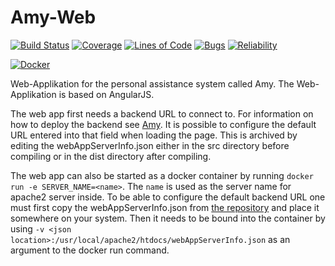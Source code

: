 # Amy-Web
[![Build Status](https://travis-ci.com/AmyAssist/Amy-Web.svg?branch=master)](https://travis-ci.com/AmyAssist/Amy-Web)
[![Coverage](https://sonarcloud.io/api/project_badges/measure?project=de.unistuttgart.iaas.amyassist%3Aamy-web&metric=coverage)](https://sonarcloud.io/component_measures?id=de.unistuttgart.iaas.amyassist%3Aamy-web&metric=Coverage)
[![Lines of Code](https://sonarcloud.io/api/project_badges/measure?project=de.unistuttgart.iaas.amyassist%3Aamy-web&metric=ncloc)](https://sonarcloud.io/dashboard?id=de.unistuttgart.iaas.amyassist%3Aamy-web)
[![Bugs](https://sonarcloud.io/api/project_badges/measure?project=de.unistuttgart.iaas.amyassist%3Aamy-web&metric=bugs)](https://sonarcloud.io/component_measures?id=de.unistuttgart.iaas.amyassist%3Aamy-web&metric=Reliability)
[![Reliability](https://sonarcloud.io/api/project_badges/measure?project=de.unistuttgart.iaas.amyassist%3Aamy-web&metric=reliability_rating)](https://sonarcloud.io/component_measures?id=de.unistuttgart.iaas.amyassist%3Aamy-web&metric=Reliability)

[![Docker](http://dockeri.co/image/amyassist/amy-web)](https://hub.docker.com/r/amyassist/amy-web/)

Web-Applikation for the personal assistance system called Amy.
The Web-Applikation is based on AngularJS.

The web app first needs a backend URL to connect to. For information on how to deploy the backend see [Amy](https://github.com/AmyAssist/Amy).
It is possible to configure the default URL entered into that field when loading the page. This is archived by editing the webAppServerInfo.json either in the src directory before compiling or in the dist directory after compiling.


The web app can also be started as a docker container by running ```docker run -e SERVER_NAME=<name>```. The ```name``` is used as the server name for apache2 server inside.
To be able to configure the default backend URL one must first copy the webAppServerInfo.json from [the repository](src/webAppServerInfo.json) and place it somewhere on your system.
Then it needs to be bound into the container by using ``` -v <json location>:/usr/local/apache2/htdocs/webAppServerInfo.json ``` as an argument to the docker run command.
